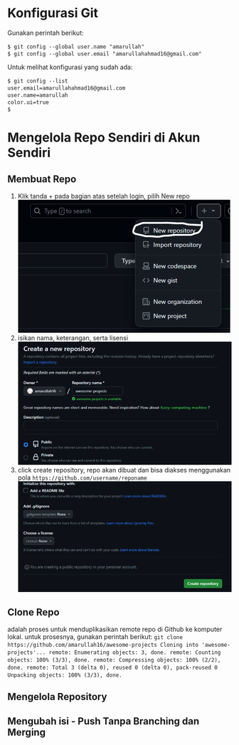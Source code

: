 # Konfigurasi Git
Gunakan perintah berikut:
```
$ git config --global user.name "amarullah"
$ git config --global user.email "amarullahahmad16@gmail.com"
```
Untuk melihat konfigurasi yang sudah ada:
```
$ git config --list
user.email=amarullahahmad16@gmail.com
user.name=amarullah
color.ui=true
$
```

# Mengelola Repo Sendiri di Akun Sendiri

## Membuat Repo
1. Klik tanda + pada bagian atas setelah login, pilih New repo
   ![alt text](image/repo1.png)
2. isikan nama, keterangan, serta lisensi
    ![alt text](image/repo2.png)
3. click create repository, repo akan dibuat dan bisa diakses menggunakan pola ``https://github.com/username/reponame``
    ![alt text](image/repo3.png)

## Clone Repo
adalah proses untuk menduplikasikan remote repo di Github ke komputer lokal. untuk prosesnya, gunakan perintah berikut:
``git clone https://github.com/amarullah16/awesome-projects
Cloning into 'awesome-projects'...
remote: Enumerating objects: 3, done.
remote: Counting objects: 100% (3/3), done.
remote: Compressing objects: 100% (2/2), done.
remote: Total 3 (delta 0), reused 0 (delta 0), pack-reused 0
Unpacking objects: 100% (3/3), done.
``

## Mengelola Repository
## Mengubah isi - Push Tanpa Branching dan Merging
